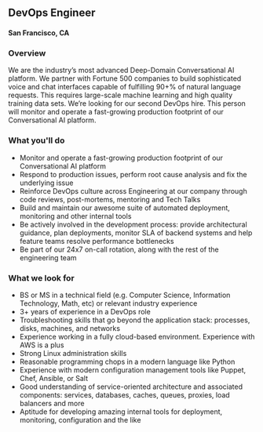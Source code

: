 ## DevOps Engineer
#### San Francisco, CA

### Overview
We are the industry’s most advanced Deep-Domain Conversational AI platform. We partner with Fortune 500 companies to build sophisticated voice and chat interfaces capable of fulfilling 90+% of natural language requests. This requires large-scale machine learning and high quality training data sets. We’re looking for our second DevOps hire. This person will monitor and operate a fast-growing production footprint of our Conversational AI platform.

### What you'll do
+	Monitor and operate a fast-growing production footprint of our Conversational AI platform
+	Respond to production issues, perform root cause analysis and fix the underlying issue
+	Reinforce DevOps culture across Engineering at our company through code reviews, post-mortems, mentoring and Tech Talks
+	Build and maintain our awesome suite of automated deployment, monitoring and other internal tools
+	Be actively involved in the development process: provide architectural guidance, plan deployments, monitor SLA of backend systems and help feature teams resolve performance bottlenecks
+	Be part of our 24x7 on-call rotation, along with the rest of the engineering team

### What we look for
+	BS or MS in a technical field (e.g. Computer Science, Information Technology, Math, etc) or relevant industry experience
+	3+ years of experience in a DevOps role
+	Troubleshooting skills that go beyond the application stack: processes, disks, machines, and networks
+	Experience working in a fully cloud-based environment. Experience with AWS is a plus
+	Strong Linux administration skills
+	Reasonable programming chops in a modern language like Python
+	Experience with modern configuration management tools like Puppet, Chef, Ansible, or Salt
+	Good understanding of service-oriented architecture and associated components: services, databases, caches, queues, proxies, load balancers and more
+	Aptitude for developing amazing internal tools for deployment, monitoring, configuration and the like


